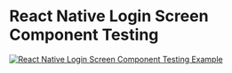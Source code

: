 # React Native Login Screen Component Testing

[![React Native Login Screen Component Testing Example](https://img.youtube.com/vi/I9IcS3eXYTk/0.jpg)](https://www.youtube.com/watch?v=I9IcS3eXYTk)
